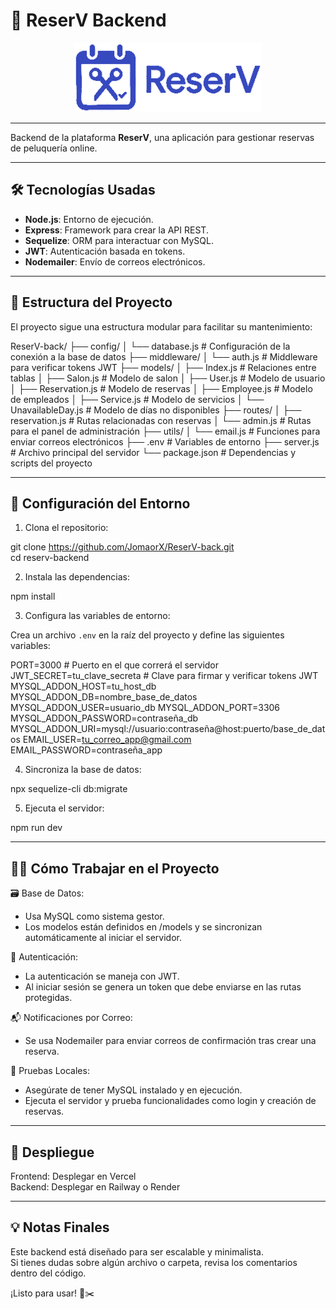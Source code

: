 # 🚀 ReserV Backend

<p align="center">
<img src="https://raw.githubusercontent.com/JomaorX/ReserV-front/refs/heads/main/public/reserV-LogoM%20-%20mediano.png" alt="ReserV logo">
</p>

---
Backend de la plataforma **ReserV**, una aplicación para gestionar reservas de peluquería online.

---

## 🛠 Tecnologías Usadas

- **Node.js**: Entorno de ejecución.
- **Express**: Framework para crear la API REST.
- **Sequelize**: ORM para interactuar con MySQL.
- **JWT**: Autenticación basada en tokens.
- **Nodemailer**: Envío de correos electrónicos.

---

## 📂 Estructura del Proyecto

El proyecto sigue una estructura modular para facilitar su mantenimiento:

ReserV-back/
├── config/
│   └── database.js          # Configuración de la conexión a la base de datos
├── middleware/
│   └── auth.js              # Middleware para verificar tokens JWT
├── models/
│   ├── Index.js             # Relaciones entre tablas
│   ├── Salon.js             # Modelo de salon
│   ├── User.js              # Modelo de usuario
│   ├── Reservation.js       # Modelo de reservas
│   ├── Employee.js          # Modelo de empleados
│   ├── Service.js           # Modelo de servicios
│   └── UnavailableDay.js    # Modelo de días no disponibles
├── routes/
│   ├── reservation.js       # Rutas relacionadas con reservas
│   └── admin.js             # Rutas para el panel de administración
├── utils/
│   └── email.js             # Funciones para enviar correos electrónicos
├── .env                     # Variables de entorno
├── server.js                # Archivo principal del servidor
└── package.json             # Dependencias y scripts del proyecto

---

## 🔧 Configuración del Entorno

1. Clona el repositorio:

git clone https://github.com/JomaorX/ReserV-back.git  
cd reserv-backend

2. Instala las dependencias:

npm install

3. Configura las variables de entorno:

Crea un archivo `.env` en la raíz del proyecto y define las siguientes variables:

PORT=3000                        # Puerto en el que correrá el servidor
JWT_SECRET=tu_clave_secreta     # Clave para firmar y verificar tokens JWT
MYSQL_ADDON_HOST=tu_host_db
MYSQL_ADDON_DB=nombre_base_de_datos
MYSQL_ADDON_USER=usuario_db
MYSQL_ADDON_PORT=3306
MYSQL_ADDON_PASSWORD=contraseña_db
MYSQL_ADDON_URI=mysql://usuario:contraseña@host:puerto/base_de_datos
EMAIL_USER=tu_correo_app@gmail.com
EMAIL_PASSWORD=contraseña_app

4. Sincroniza la base de datos:

npx sequelize-cli db:migrate

5. Ejecuta el servidor:

npm run dev

---

## 👨‍💻 Cómo Trabajar en el Proyecto

🗃 Base de Datos:
- Usa MySQL como sistema gestor.
- Los modelos están definidos en /models y se sincronizan automáticamente al iniciar el servidor.

🔐 Autenticación:
- La autenticación se maneja con JWT.
- Al iniciar sesión se genera un token que debe enviarse en las rutas protegidas.

📬 Notificaciones por Correo:
- Se usa Nodemailer para enviar correos de confirmación tras crear una reserva.

🧪 Pruebas Locales:
- Asegúrate de tener MySQL instalado y en ejecución.
- Ejecuta el servidor y prueba funcionalidades como login y creación de reservas.

---

## 🚀 Despliegue

Frontend: Desplegar en Vercel  
Backend: Desplegar en Railway o Render  

---

## 💡 Notas Finales

Este backend está diseñado para ser escalable y minimalista.  
Si tienes dudas sobre algún archivo o carpeta, revisa los comentarios dentro del código.  

¡Listo para usar! 💈✂️
